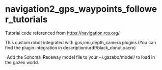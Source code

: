 # navigation2_gps_waypoints_follower_tutorials
Tutorial code referenced from https://navigation.ros.org/


This custom robot integrated with gps,imu,depth_camera plugins.(You can find the plugin integration in description/urdf/black_donut.xacro)

-Add the Sonoma_Raceway model file to your ~/.gazebo/model/ to load in the gazeo world.


